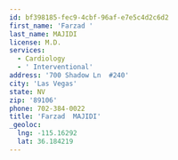```yaml
---
id: bf398185-fec9-4cbf-96af-e7e5c4d2c6d2
first_name: 'Farzad '
last_name: MAJIDI
license: M.D.
services:
  - Cardiology
  - ' Interventional'
address: '700 Shadow Ln  #240'
city: 'Las Vegas'
state: NV
zip: '89106'
phone: 702-384-0022
title: 'Farzad  MAJIDI'
_geoloc:
  lng: -115.16292
  lat: 36.184219
---
```

